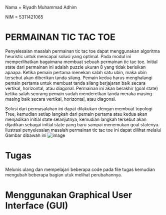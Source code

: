 Nama  = Riyadh Muhammad Adhim

NIM   = 5311421065

# PERMAINAN TIC TAC TOE
Penyelesaian masalah permainan tic tac toe dapat menggunakan algoritma heuristic untuk mencapai solusi yang optimal. Pada modul ini memperlihatkan bagaimana membuat sebuah permainan tic tac toe. Initial state dari permainan ini adalah puzzle ukuran 8 yang tidak berisikan apaapa. Ketika pemain pertama menekan salah satu ubin, maka ubin tersebut akan diberikan tanda silang. Pemain kedua harus menghalangi pemain pertama untuk membuat tanda silang berjajaran baik secara vertikal, horizontal, atau diagonal. Permainan ini akan berakhir (goal state) ketika salah seorang pemain sudah menderetkan tanda meraka masing-masing baik secara vertikal, horizontal, atau diagonal. 

Solusi dari permasalahan ini dapat dilakukan dengan membuat topologi Tree, kemudian setiap langkah dari pemain pertama atau kedua akan menjadikan initial state selanjutnya, kemudian langkah tersebut akan dijadikan sebagai initial state yang baru sampai menemukan goal statenya. Ilustrasi penyelesaian masalah permainan tic tac toe ini dapat dilihat melalui Gambar dibawah ini
![image](https://github.com/Riyadh30/Riyadh30/assets/149092819/722a16e4-5648-4b52-b7b2-44e675cd76f9)
# Tugas
Melunis ulang dan mempelajari beberapa code pada file tugas kemudian mengubah beberapa bagian utuk melihat perubahannya.
# Menggunakan Graphical User Interface (GUI)

